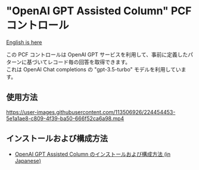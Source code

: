 # "OpenAI GPT Assisted Column" PCF コントロール

[English is here](./README.md)

この PCF コントロールは OpenAI GPT サービスを利用して、事前に定義したパターンに基づいてレコード毎の回答を取得できます。  
これは OpenAI Chat completions の "gpt-3.5-turbo" モデルを利用しています。  

## 使用方法

<https://user-images.githubusercontent.com/113506926/224454453-5e1a1ae8-c809-4f39-ba50-666f52ca6a98.mp4>

## インストールおよび構成方法

- [OpenAI GPT Assisted Column のインストールおよび構成方法 (in Japanese)](./Docs/SettingUp.ja.md)
